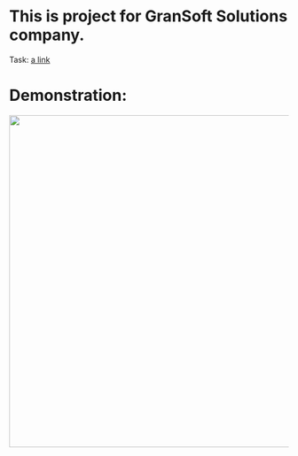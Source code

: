 # This is project for GranSoft Solutions company.

Task: [a link](https://github.com/AnichinTaras/AnichinTask/blob/master/ExamDescTask.docx)

<h1> Demonstration: </h1>

<img src="https://media.giphy.com/media/OYU5hkSpArkwnrlf70/giphy.gif" width="600" height="600" />
